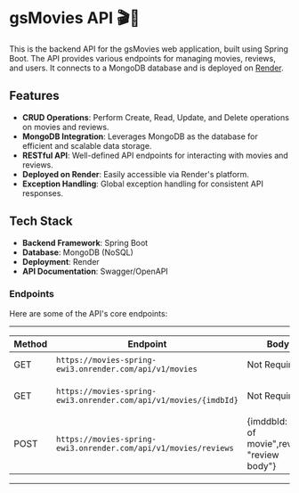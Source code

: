 # gsMovies API 🎬🍿

This is the backend API for the gsMovies web application, built using Spring Boot. The API provides various endpoints for managing movies, reviews, and users. It connects to a MongoDB database and is deployed on [Render](https://render.com/).

## Features

- **CRUD Operations**: Perform Create, Read, Update, and Delete operations on movies and reviews.
- **MongoDB Integration**: Leverages MongoDB as the database for efficient and scalable data storage.
- **RESTful API**: Well-defined API endpoints for interacting with movies and reviews.
- **Deployed on Render**: Easily accessible via Render's platform.
- **Exception Handling**: Global exception handling for consistent API responses.

## Tech Stack

- **Backend Framework**: Spring Boot
- **Database**: MongoDB (NoSQL)
- **Deployment**: Render
- **API Documentation**: Swagger/OpenAPI

### Endpoints

Here are some of the API's core endpoints:

----------------------------------------------------------------------------------------------------------------------------------------------------------------------
| Method     |                            Endpoint                               |                    Body                       |               Descriptiopn        |
|------------|-------------------------------------------------------------------|-----------------------------------------------|-----------------------------------|
| GET        | `https://movies-spring-ewi3.onrender.com/api/v1/movies`           |            Not Required                       |         Get a list of all movies  |
| GET        | `https://movies-spring-ewi3.onrender.com/api/v1/movies/{imdbId}`  |            Not Required                       |   Get details of a specific Movie |  
| POST       | `https://movies-spring-ewi3.onrender.com/api/v1/movies/reviews`   | {imddbId: "id of movie",review: "review body"}|    POST a review about a movie    |
----------------------------------------------------------------------------------------------------------------------------------------------------------------------
